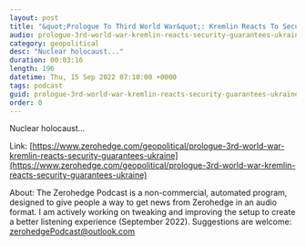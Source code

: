 ```yaml
---
layout: post
title: "&quot;Prologue To Third World War&quot;: Kremlin Reacts To Security Guarantees For Ukraine"
audio: prologue-3rd-world-war-kremlin-reacts-security-guarantees-ukraine-1
category: geopolitical
desc: "Nuclear holocaust..."
duration: 00:03:16
length: 196
datetime: Thu, 15 Sep 2022 07:10:00 +0000
tags: podcast
guid: prologue-3rd-world-war-kremlin-reacts-security-guarantees-ukraine-0
order: 0
---
```

Nuclear holocaust...

Link: [https://www.zerohedge.com/geopolitical/prologue-3rd-world-war-kremlin-reacts-security-guarantees-ukraine](https://www.zerohedge.com/geopolitical/prologue-3rd-world-war-kremlin-reacts-security-guarantees-ukraine)

About: The Zerohedge Podcast is a non-commercial, automated program, designed to give people a way to get news from Zerohedge in an audio format.  I am actively working on tweaking and improving the setup to create a better listening experience (September 2022).  Suggestions are welcome: [zerohedgePodcast@outlook.com](mailto:zerohedgePodcast@outlook.com)